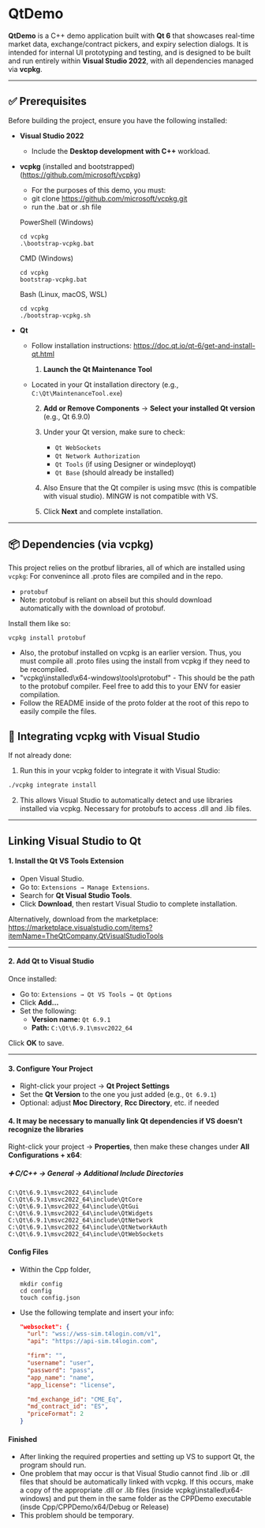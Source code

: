 # QtDemo

**QtDemo** is a C++ demo application built with **Qt 6** that showcases real-time market data, exchange/contract pickers, and expiry selection dialogs. It is intended for internal UI prototyping and testing, and is designed to be built and run entirely within **Visual Studio 2022**, with all dependencies managed via **vcpkg**.

---

## ✅ Prerequisites

Before building the project, ensure you have the following installed:

- **Visual Studio 2022**
  - Include the **Desktop development with C++** workload.
- **vcpkg** (installed and bootstrapped) (https://github.com/microsoft/vcpkg)
  - For the purposes of this demo, you must:
  - git clone https://github.com/microsoft/vcpkg.git
  - run the .bat or .sh file
    
  PowerShell (Windows)
  ```
  cd vcpkg
  .\bootstrap-vcpkg.bat
  ```
  CMD (Windows)
  ```
  cd vcpkg
  bootstrap-vcpkg.bat
  ```
  Bash (Linux, macOS, WSL)
  ```
  cd vcpkg
  ./bootstrap-vcpkg.sh
  ```
- **Qt**
  - Follow installation instructions: https://doc.qt.io/qt-6/get-and-install-qt.html
  
    1. **Launch the Qt Maintenance Tool**
  - Located in your Qt installation directory (e.g., `C:\Qt\MaintenanceTool.exe`)

    2. **Add or Remove Components** → **Select your installed Qt version** (e.g., Qt 6.9.0)
    
    3. Under your Qt version, make sure to check:
    
       - `Qt WebSockets`
       - `Qt Network Authorization`
       - `Qt Tools` (if using Designer or windeployqt)
       - `Qt Base` (should already be installed)
    
    4. Also Ensure that the Qt compiler is using msvc (this is compatible with visual studio). MINGW is not compatible with VS.
    5. Click **Next** and complete installation.
---

## 📦 Dependencies (via vcpkg)

This project relies on the protbuf libraries, all of which are installed using `vcpkg`:
For convenince all .proto files are compiled and in the repo. 
- `protobuf`
- Note: protobuf is reliant on abseil but this should download automatically with the download of protobuf.

Install them like so:
```sh
vcpkg install protobuf
```
- Also, the protobuf installed on vcpkg is an earlier version. Thus, you must compile all .proto files using the install from vcpkg if they need to be recompiled.
- "vcpkg\installed\x64-windows\tools\protobuf" - This should be the path to the protobuf compiler. Feel free to add this to your ENV for easier compilation.
- Follow the README inside of the proto folder at the root of this repo to easily compile the files.
  
## 🧩 Integrating vcpkg with Visual Studio

If not already done:

1. Run this in your vcpkg folder to integrate it with Visual Studio:

```sh
./vcpkg integrate install
```

2. This allows Visual Studio to automatically detect and use libraries installed via vcpkg. Necessary for protobufs to access .dll and .lib files.

---

## Linking Visual Studio to Qt

#### 1. Install the Qt VS Tools Extension

- Open Visual Studio.
- Go to: `Extensions → Manage Extensions`.
- Search for **Qt Visual Studio Tools**.
- Click **Download**, then restart Visual Studio to complete installation.

Alternatively, download from the marketplace:  
https://marketplace.visualstudio.com/items?itemName=TheQtCompany.QtVisualStudioTools

---

#### 2. Add Qt to Visual Studio

Once installed:

- Go to: `Extensions → Qt VS Tools → Qt Options`
- Click **Add...**
- Set the following:
  - **Version name:** `Qt 6.9.1`
  - **Path:** `C:\Qt\6.9.1\msvc2022_64`

Click **OK** to save.

---

#### 3. Configure Your Project

- Right-click your project → **Qt Project Settings**
- Set the **Qt Version** to the one you just added (e.g., `Qt 6.9.1`)
- Optional: adjust **Moc Directory**, **Rcc Directory**, etc. if needed

#### 4. It may be necessary to manually link Qt dependencies if VS doesn't recognize the libraries

Right-click your project → **Properties**, then make these changes under **All Configurations + x64**:


##### ➕ C/C++ → General → Additional Include Directories
```
C:\Qt\6.9.1\msvc2022_64\include
C:\Qt\6.9.1\msvc2022_64\include\QtCore
C:\Qt\6.9.1\msvc2022_64\include\QtGui
C:\Qt\6.9.1\msvc2022_64\include\QtWidgets
C:\Qt\6.9.1\msvc2022_64\include\QtNetwork
C:\Qt\6.9.1\msvc2022_64\include\QtNetworkAuth
C:\Qt\6.9.1\msvc2022_64\include\QtWebSockets
```

#### Config Files
- Within the Cpp folder,
  ```
  mkdir config
  cd config
  touch config.json
  ```
- Use the following template and insert your info:
  ```json
  "websocket": {
    "url": "wss://wss-sim.t4login.com/v1",
    "api": "https://api-sim.t4login.com",

    "firm": "",
    "username": "user",
    "password": "pass",
    "app_name": "name",
    "app_license": "license",

    "md_exchange_id": "CME_Eq",
    "md_contract_id": "ES",
    "priceFormat": 2
  }


#### Finished
- After linking the required properties and setting up VS to support Qt, the program should run.
- One problem that may occur is that Visual Studio cannot find .lib or .dll files that should be automatically linked with vcpkg. If this occurs, make a copy of the appropriate .dll or .lib files (inside vcpkg\installed\x64-windows) and put them in the same folder as the CPPDemo executable (insde Cpp/CPPDemo/x64/Debug or Release)
- This problem should be temporary.

